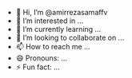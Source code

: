 - 👋 Hi, I’m @amirrezasamaffv
- 👀 I’m interested in ...
- 🌱 I’m currently learning ...
- 💞️ I’m looking to collaborate on ...
- 📫 How to reach me ...
- 😄 Pronouns: ...
- ⚡ Fun fact: ...

<!---
amirrezasamaffv/amirrezasamaffv is a ✨ special ✨ repository because its `README.md` (this file) appears on your GitHub profile.
You can click the Preview link to take a look at your changes.
--->
